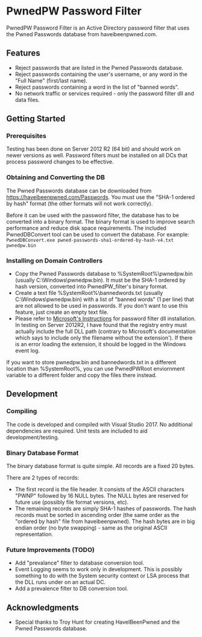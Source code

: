 # PwnedPW Password Filter

PwnedPW Password Filter is an Active Directory password filter that uses the Pwned Passwords database from haveibeenpwned.com.

## Features
* Reject passwords that are listed in the Pwned Passwords database.
* Reject passwords containing the user's username, or any word in the "Full Name" (first/last name).
* Reject passwords containing a word in the list of "banned words".
* No network traffic or services required - only the password filter dll and data files.

## Getting Started

### Prerequisites

Testing has been done on Server 2012 R2 (64 bit) and should work on newer versions as well. Password filters must be installed on all DCs that process password changes to be effective.

### Obtaining and Converting the DB
The Pwned Passwords database can be downloaded from https://haveibeenpwned.com/Passwords. You must use the "SHA-1 ordered by hash" format (the other formats will not work correctly).

Before it can be used with the password filter, the database has to be converted into a binary format. The binary format is used to improve search performance and reduce disk space requirements. The included PwnedDBConvert tool can be used to convert the database. For example: `PwnedDBConvert.exe pwned-passwords-sha1-ordered-by-hash-v4.txt pwnedpw.bin`

### Installing on Domain Controllers

* Copy the Pwned Passwords database to %SystemRoot%\pwnedpw.bin (usually C:\Windows\pwnedpw.bin). It must be the SHA-1 ordered by hash version, converted into PwnedPW_filter's binary format.
* Create a text file %SystemRoot%\bannedwords.txt (usually C:\Windows\pwnedpw.bin) with a list of "banned words" (1 per line) that are not allowed to be used in passwords. If you don't want to use this feature, just create an empty text file.
* Please refer to [Microsoft's Instructions](https://docs.microsoft.com/en-us/windows/desktop/secmgmt/installing-and-registering-a-password-filter-dll) for password filter dll installation. In testing on Server 2012R2, I have found that the registry entry must actually include the full DLL path (contrary to Microsoft's documentation which says to include only the filename without the extension'). If there is an error loading the extension, it should be logged in the Windows event log.

If you want to store pwnedpw.bin and bannedwords.txt in a different location than %SystemRoot%, you can use PwnedPWRoot enviornment variable to a different folder and copy the files there instead.

## Development

### Compiling
The code is developed and compiled with Visual Studio 2017. No additional dependencies are required. Unit tests are included to aid development/testing.

### Binary Database Format
The binary database format is quite simple. All records are a fixed 20 bytes.

There are 2 types of records:
* The first record is the file header. It consists of the ASCII characters "PWNP" followed by 16 NULL bytes. The NULL bytes are reserved for future use (possibly file format versions, etc).
* The remaining records are simply SHA-1 hashes of passwords. The hash records must be sorted in ascending order (the same order as the "ordered by hash" file from haveibeenpwned). The hash bytes are in big endian order (no byte swapping) - same as the original ASCII representation.

### Future Improvements (TODO)
* Add "prevalance" filter to database conversion tool.
* Event Logging seems to work only in development. This is possibly something to do with the System security context or LSA process that the DLL runs under on an actual DC.
* Add a prevalence filter to DB conversion tool.

## Acknowledgments

* Special thanks to Troy Hunt for creating HaveIBeenPwned and the Pwned Passwords database.
